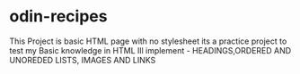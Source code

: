 # odin-recipes
This Project is  basic HTML page with no stylesheet
its a practice project to test my Basic knowledge in HTML
Ill implement - HEADINGS,ORDERED AND UNOREDED LISTS, IMAGES AND LINKS